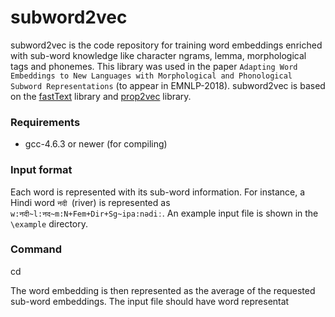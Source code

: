 # subword2vec
subword2vec is the code repository for training word embeddings enriched with sub-word knowledge like character ngrams, lemma, morphological tags and phonemes. This library was used in the paper `Adapting Word Embeddings to New Languages with Morphological and Phonological Subword Representations` (to appear in EMNLP-2018). subword2vec is based on the [fastText](https://github.com/facebookresearch/fastText) library and [prop2vec](https://github.com/oavraham1/prop2vec) library. 

### Requirements
- gcc-4.6.3 or newer (for compiling)

### Input format
Each word is represented with its sub-word information. For instance, a Hindi word `नदी `(river) is represented as `w:नदी~l:नद~m:N+Fem+Dir+Sg~ipa:nədiː`. An example input file is shown in the `\example` directory.

### Command
cd 

The word embedding is then represented as the average of the requested sub-word embeddings. 
 The input file should have word representat
